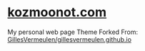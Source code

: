 # <a href="https://kozmoonot.com">kozmoonot.com</a>
My personal web page
Theme Forked From: <a href="https://github.com/GillesVermeulen/gillesvermeulen.github.io">GillesVermeulen/gillesvermeulen.github.io</a> 
